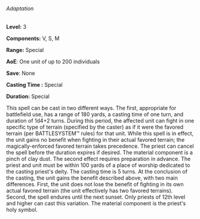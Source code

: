 ###### Adaptation

**Level:** 3

**Components:** V, S, M

**Range:** Special

**AoE**: One unit of up to 200 individuals

**Save**: None

**Casting Time :** Special

**Duration:** Special

This spell can be cast in two different ways. The first, appropriate for battlefield use, has a range of 180 yards, a casting time of one turn, and duration of 1d4+2 turns. During this period, the affected unit can fight in one specific type of terrain (specified by the caster) as if it were the favored terrain (per BATTLESYSTEM™ rules) for that unit. While this spell is in effect, the unit gains no benefit when fighting in their actual favored terrain; the magically-enforced favored terrain takes precedence. The priest can cancel the spell before the duration expires if desired. The material component is a pinch of clay dust. The second effect requires preparation in advance. The priest and unit must be within 100 yards of a place of worship dedicated to the casting priest's deity. The casting time is 5 turns. At the conclusion of the casting, the unit gains the benefit described above, with two main differences. First, the unit does not lose the benefit of fighting in its own actual favored terrain (the unit effectively has two favored terrains). Second, the spell endures until the next sunset. Only priests of 12th level and higher can cast this variation. The material component is the priest's holy symbol.